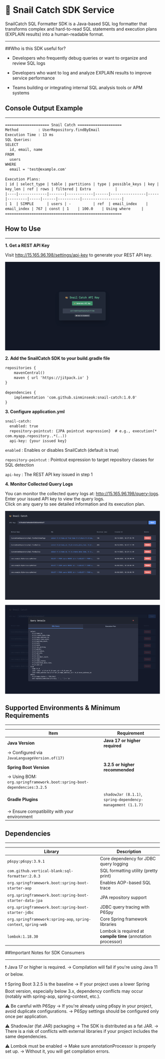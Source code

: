 # 🐌 Snail Catch SDK Service

SnailCatch SQL Formatter SDK is a Java-based SQL log formatter that transforms complex and hard-to-read 
SQL statements and execution plans (EXPLAIN results) into a human-readable format.


---

##Who is this SDK useful for?  

- Developers who frequently debug queries or want to organize and review SQL logs

- Developers who want to log and analyze EXPLAIN results to improve service performance

- Teams building or integrating internal SQL analysis tools or APM systems


## Console Output Example

----

```text
==================== Snail Catch ====================
Method         : UserRepository.findByEmail
Execution Time : 13 ms
SQL Queries:
SELECT
  id, email, name
FROM
  users
WHERE
  email = 'test@example.com'

Execution Plans:
| id | select_type | table | partitions | type | possible_keys | key | key_len | ref | rows | filtered | Extra           |
|----|-------------|-------|------------|------|----------------|-----|---------|-----|------|----------|------------------|
| 1  | SIMPLE      | users | -          | ref  | email_index    | email_index | 767 | const | 1    | 100.0    | Using where     |
=====================================================

```

## How to Use

----

**1. Get a REST API Key**  

  Visit http://15.165.96.198/settings/api-key to generate your REST API key.

![API Key View](photo/api-key-view.png)

**2. Add the SnailCatch SDK to your build.gradle file**  

```
repositories {
    mavenCentral()
    maven { url 'https://jitpack.io' }
}

dependencies {
    implementation 'com.github.sinminseok:snail-catch:1.0.0'
}
```

**3. Configure application.yml**  

```
snail-catch:
  enabled: true
  repository-pointcut: {JPA pointcut expression}  # e.g., execution(* com.myapp.repository..*(..))
  api-key: {your issued key}
```

`enabled` : Enables or disables SnailCatch (default is true)

`repository-pointcut` : Pointcut expression to target repository classes for SQL detection

`api-key` : The REST API key issued in step 1


**4. Monitor Collected Query Logs**


You can monitor the collected query logs at: http://15.165.96.198/query-logs.  
Enter your issued API key to view the query logs.  
Click on any query to see detailed information and its execution plan.  

![API Key View](photo/query-view-1.png)

![API Key View](photo/query-view-2.png)

## Supported Environments & Minimum Requirements

----

| Item                                                                   | Requirement                                                 |
| ---------------------------------------------------------------------- | ----------------------------------------------------------- |
| **Java Version**                                                       | **Java 17 or higher required**                              |
| → Configured via `JavaLanguageVersion.of(17)`                          |                                                             |
| **Spring Boot Version**                                                | **3.2.5 or higher recommended**                             |
| → Using BOM: `org.springframework.boot:spring-boot-dependencies:3.2.5` |                                                             |
| **Gradle Plugins**                                                     | `shadowJar (8.1.1)`, `spring-dependency-management (1.1.7)` |
| → Ensure compatibility with your environment                           |                                                             |

##  Dependencies

----

| Library                                                          | Description                                                   |
| ---------------------------------------------------------------- | ------------------------------------------------------------- |
| `p6spy:p6spy:3.9.1`                                              | Core dependency for JDBC query logging                        |
| `com.github.vertical-blank:sql-formatter:2.0.3`                  | SQL formatting utility (pretty print)                         |
| `org.springframework.boot:spring-boot-starter-aop`               | Enables AOP-based SQL trace                                   |
| `org.springframework.boot:spring-boot-starter-data-jpa`          | JPA repository support                                        |
| `org.springframework.boot:spring-boot-starter-jdbc`              | JDBC query tracing with P6Spy                                 |
| `org.springframework:spring-aop`, `spring-context`, `spring-web` | Core Spring framework libraries                               |
| `lombok:1.18.30`                                                 | Lombok is required at **compile time** (annotation processor) |

##Important Notes for SDK Consumers

---


❗ Java 17 or higher is required.
→ Compilation will fail if you're using Java 11 or below.

❗ Spring Boot 3.2.5 is the baseline
→ If your project uses a lower Spring Boot version, especially below 3.x, dependency conflicts may occur (notably with spring-aop, spring-context, etc.).

⚠️ Be careful with P6Spy
→ If you're already using p6spy in your project, avoid duplicate configurations.
→ P6Spy settings should be configured only once per application.

⚠️ ShadowJar (fat JAR) packaging
→ The SDK is distributed as a fat JAR.
→ There is a risk of conflicts with external libraries if your project includes the same dependencies.

⚠️ Lombok must be enabled
→ Make sure annotationProcessor is properly set up.
→ Without it, you will get compilation errors.